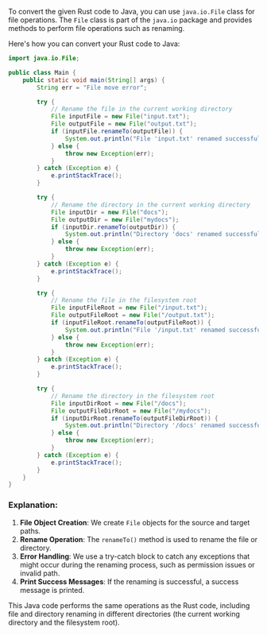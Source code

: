 To convert the given Rust code to Java, you can use `java.io.File` class for file operations. The `File` class is part of the `java.io` package and provides methods to perform file operations such as renaming.

Here's how you can convert your Rust code to Java:

```java
import java.io.File;

public class Main {
    public static void main(String[] args) {
        String err = "File move error";

        try {
            // Rename the file in the current working directory
            File inputFile = new File("input.txt");
            File outputFile = new File("output.txt");
            if (inputFile.renameTo(outputFile)) {
                System.out.println("File 'input.txt' renamed successfully to 'output.txt'");
            } else {
                throw new Exception(err);
            }
        } catch (Exception e) {
            e.printStackTrace();
        }

        try {
            // Rename the directory in the current working directory
            File inputDir = new File("docs");
            File outputDir = new File("mydocs");
            if (inputDir.renameTo(outputDir)) {
                System.out.println("Directory 'docs' renamed successfully to 'mydocs'");
            } else {
                throw new Exception(err);
            }
        } catch (Exception e) {
            e.printStackTrace();
        }

        try {
            // Rename the file in the filesystem root
            File inputFileRoot = new File("/input.txt");
            File outputFileRoot = new File("/output.txt");
            if (inputFileRoot.renameTo(outputFileRoot)) {
                System.out.println("File '/input.txt' renamed successfully to '/output.txt'");
            } else {
                throw new Exception(err);
            }
        } catch (Exception e) {
            e.printStackTrace();
        }

        try {
            // Rename the directory in the filesystem root
            File inputDirRoot = new File("/docs");
            File outputFileDirRoot = new File("/mydocs");
            if (inputDirRoot.renameTo(outputFileDirRoot)) {
                System.out.println("Directory '/docs' renamed successfully to '/mydocs'");
            } else {
                throw new Exception(err);
            }
        } catch (Exception e) {
            e.printStackTrace();
        }
    }
}
```

### Explanation:
1. **File Object Creation**: We create `File` objects for the source and target paths.
2. **Rename Operation**: The `renameTo()` method is used to rename the file or directory.
3. **Error Handling**: We use a try-catch block to catch any exceptions that might occur during the renaming process, such as permission issues or invalid path.
4. **Print Success Messages**: If the renaming is successful, a success message is printed.

This Java code performs the same operations as the Rust code, including file and directory renaming in different directories (the current working directory and the filesystem root).
